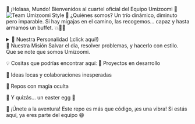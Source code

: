 👋 ¡Holaaa, Mundo!
Bienvenidos al cuartel oficial del Equipo Umizoomi 🚀
<picture> <source media="(prefers-color-scheme: dark)" srcset="https://thumbnails.cbsig.net/CBS_Production_Entertainment_VMS/2020/11/13/1819263555551/NICKELODEON_TEAMUMIZOOMI_202_365775_1920x1080.jpg"> <source media="(prefers-color-scheme: light)" srcset="https://th.bing.com/th/id/OIP.sF4EI0U8jBDD1CP7nOpG0gHaGL?rs=1&pid=ImgDetMain"> <img alt="Team Umizoomi Style" src="https://th.bing.com/th/id/OIP.i3NspWFgohVBB541m8csCwHaNK?rs=1&pid=ImgDetMain"> </picture>
🧠 ¿Quiénes somos?
Un trío dinámico, diminuto pero imparable. Si hay migajas en el camino, las recogemos...
capaz y hasta armamos un buffet. 💥🍌🍞

<details> <summary>🌟 Nuestra Personalidad (¡click aquí!)</summary>
💎 Miembro	🌈 Personalidad
Xander	"¡Arriba el cona!" – Siempre en modo turbo 💪
Andrea	"La hija emo" – Oscura pero adorable 🖤🌧️
Jocelyn	"Los vaqueros pa’ mi bolsa" – 100% estilo y flow 🤠👜
</details>
🎯 Nuestra Misión
Salvar el día, resolver problemas, y hacerlo con estilo.
Que se note que somos Umizoomi.

💡 Cositas que podrías encontrar aquí:
🚧 Proyectos en desarrollo

💬 Ideas locas y colaboraciones inesperadas

📂 Repos con magia oculta

🧩 Y quizás... un easter egg 👀

🚀 ¡Únete a la aventura!
Este repo es más que código, ¡es una vibra! Si estás aquí, ya eres parte del equipo 😄
